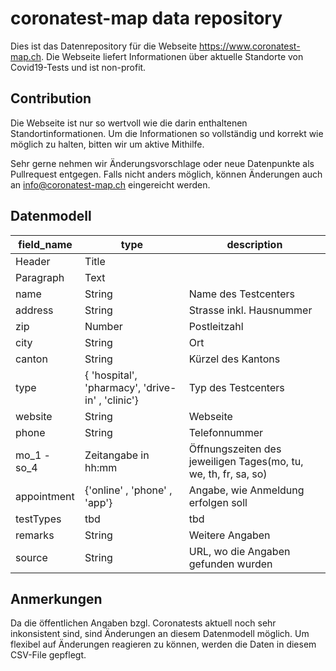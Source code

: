 # coronatest-map data repository

Dies ist das Datenrepository für die Webseite https://www.coronatest-map.ch.
Die Webseite liefert Informationen über aktuelle Standorte von Covid19-Tests und ist non-profit.

## Contribution

Die Webseite ist nur so wertvoll wie die darin enthaltenen Standortinformationen.
Um die Informationen so vollständig und korrekt wie möglich zu halten, bitten wir um aktive Mithilfe.

Sehr gerne nehmen wir Änderungsvorschlage oder neue Datenpunkte als Pullrequest entgegen.
Falls nicht anders möglich, können Änderungen auch an info@coronatest-map.ch eingereicht werden.

## Datenmodell

| field_name  | type                                             | description                                                     |
| ----------- | ------------------------------------------------ | --------------------------------------------------------------- |
| Header      | Title                                            |
| Paragraph   | Text                                             |
| name        | String                                           | Name des Testcenters                                            |
| address     | String                                           | Strasse inkl. Hausnummer                                        |
| zip         | Number                                           | Postleitzahl                                                    |
| city        | String                                           | Ort                                                             |
| canton      | String                                           | Kürzel des Kantons                                              |
| type        | { 'hospital', 'pharmacy', 'drive-in' , 'clinic'} | Typ des Testcenters                                             |
| website     | String                                           | Webseite                                                        |
| phone       | String                                           | Telefonnummer                                                   |
| mo_1 - so_4 | Zeitangabe in hh:mm                              | Öffnungszeiten des jeweiligen Tages(mo, tu, we, th, fr, sa, so) |
| appointment | {'online' , 'phone' , 'app'}                     | Angabe, wie Anmeldung erfolgen soll                             |
| testTypes   | tbd                                              | tbd                                                             |
| remarks     | String                                           | Weitere Angaben                                                 |
| source      | String                                           | URL, wo die Angaben gefunden wurden                             |

## Anmerkungen

Da die öffentlichen Angaben bzgl. Coronatests aktuell noch sehr inkonsistent sind, sind Änderungen an diesem Datenmodell möglich.
Um flexibel auf Änderungen reagieren zu können, werden die Daten in diesem CSV-File gepflegt.
